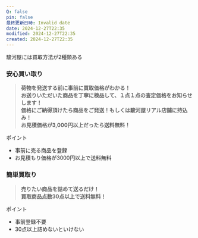```yaml
---
Q: false
pin: false
最終更新日時: Invalid date
date: 2024-12-27T22:35
modified: 2024-12-27T22:35
created: 2024-12-27T22:35
---
```

  

  

駿河屋には買取方法が2種類ある

  

### 安心買い取り

> **荷物を発送する前に事前に買取価格がわかる！**  
> **お送りいただいた商品を丁寧に検品して、１点１点の査定価格をお知らせします！**  
> **価格にご納得頂けたら商品をご発送！もしくは駿河屋リアル店舗に持込み！**  
> **お見積価格が3,000円以上だったら送料無料！**  

ポイント

- 事前に売る商品を登録
- お見積もり価格が3000円以上で送料無料

  

### 簡単買取り

> **売りたい商品を詰めて送るだけ！**  
> **買取商品点数30点以上で送料無料！**  

ポイント

- 事前登録不要
- 30点以上詰めないといけない